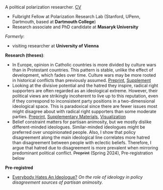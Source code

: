 A political polarization researcher. [CV](Tadeáš_Celý___Curriculum_Vitae.pdf)
* Fulbright Fellow at Polarization Research Lab (Stanford, UPenn, Dartmouth, based at **Dartmouth College**)
* Research associate and PhD candidate at **Masaryk University**
  
_Formerly_:
* visiting researcher at **University of Vienna** 

**Research (theses)**:
 * In Europe, opinion in Catholic countries is more divided by culture wars than in Protestant countries. This pattern is stable, unlike the effect of development, which fades over time. Culture wars may be more rooted in historical conflicts than previously assumed. [Preprint]([https://osf.io/qgjnu](https://osf.io/preprints/osf/cu82k)), [Supplement](https://osf.io/eay9j)
 * Looking at the divisive potential and the hatred they inspire, radical right supporters are often regarded as an ideological extreme. However, their political views are strikingly incoherent to live up to this reputation, even if they correspond to inconsistent party positions in a two-dimensional ideological space. This is paradoxical since there are fewer issues most might disagree about with radical right supporters than some moderate parties. [Preprint](https://osf.io/xgfcj), [Supplementary Materials](https://osf.io/tm9w6), [Visualization](https://osf.io/nx2u8)
 * Belief constraint matters for partisan animosity, but we mostly dislike different-minded ideologues. Similar-minded ideologues might be preferred over unopinionated people. Also, I show that policy disagreement along the main ideological line correlates more hatred than disagreement between people with eclectic beliefs. Therefore, I argue that hatred due to disagreement is more prevalent when mirroring predominant political conflict. ~~Preprint~~ (Spring 2024), Pre-registration below 

**Pre-registred**
* [Everybody Hates An Ideologue?](https://osf.io/xbts8) _On the role of ideology in policy disagreement sources of partisan animosity._
